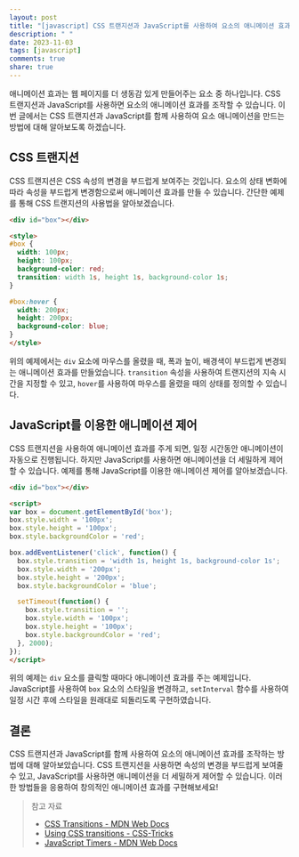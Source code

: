 ```yaml
---
layout: post
title: "[javascript] CSS 트랜지션과 JavaScript를 사용하여 요소의 애니메이션 효과를 조작하는 방법"
description: " "
date: 2023-11-03
tags: [javascript]
comments: true
share: true
---
```


애니메이션 효과는 웹 페이지를 더 생동감 있게 만들어주는 요소 중 하나입니다. CSS 트랜지션과 JavaScript를 사용하면 요소의 애니메이션 효과를 조작할 수 있습니다. 이번 글에서는 CSS 트랜지션과 JavaScript를 함께 사용하여 요소 애니메이션을 만드는 방법에 대해 알아보도록 하겠습니다.

## CSS 트랜지션
CSS 트랜지션은 CSS 속성의 변경을 부드럽게 보여주는 것입니다. 요소의 상태 변화에 따라 속성을 부드럽게 변경함으로써 애니메이션 효과를 만들 수 있습니다. 간단한 예제를 통해 CSS 트랜지션의 사용법을 알아보겠습니다.

```html
<div id="box"></div>

<style>
#box {
  width: 100px;
  height: 100px;
  background-color: red;
  transition: width 1s, height 1s, background-color 1s;
}

#box:hover {
  width: 200px;
  height: 200px;
  background-color: blue;
}
</style>
```

위의 예제에서는 `div` 요소에 마우스를 올렸을 때, 폭과 높이, 배경색이 부드럽게 변경되는 애니메이션 효과를 만들었습니다. `transition` 속성을 사용하여 트랜지션의 지속 시간을 지정할 수 있고, `hover`를 사용하여 마우스를 올렸을 때의 상태를 정의할 수 있습니다.

## JavaScript를 이용한 애니메이션 제어
CSS 트랜지션을 사용하여 애니메이션 효과를 주게 되면, 일정 시간동안 애니메이션이 자동으로 진행됩니다. 하지만 JavaScript를 사용하면 애니메이션을 더 세밀하게 제어할 수 있습니다. 예제를 통해 JavaScript를 이용한 애니메이션 제어를 알아보겠습니다.

```html
<div id="box"></div>

<script>
var box = document.getElementById('box');
box.style.width = '100px';
box.style.height = '100px';
box.style.backgroundColor = 'red';

box.addEventListener('click', function() {
  box.style.transition = 'width 1s, height 1s, background-color 1s';
  box.style.width = '200px';
  box.style.height = '200px';
  box.style.backgroundColor = 'blue';

  setTimeout(function() {
    box.style.transition = '';
    box.style.width = '100px';
    box.style.height = '100px';
    box.style.backgroundColor = 'red';
  }, 2000);
});
</script>
```

위의 예제는 `div` 요소를 클릭할 때마다 애니메이션 효과를 주는 예제입니다. JavaScript를 사용하여 `box` 요소의 스타일을 변경하고, `setInterval` 함수를 사용하여 일정 시간 후에 스타일을 원래대로 되돌리도록 구현하였습니다.

## 결론
CSS 트랜지션과 JavaScript를 함께 사용하여 요소의 애니메이션 효과를 조작하는 방법에 대해 알아보았습니다. CSS 트랜지션을 사용하면 속성의 변경을 부드럽게 보여줄 수 있고, JavaScript를 사용하면 애니메이션을 더 세밀하게 제어할 수 있습니다. 이러한 방법들을 응용하여 창의적인 애니메이션 효과를 구현해보세요!

> 참고 자료
> - [CSS Transitions - MDN Web Docs](https://developer.mozilla.org/en-US/docs/Web/CSS/CSS_Transitions)
> - [Using CSS transitions - CSS-Tricks](https://css-tricks.com/almanac/properties/t/transition/)
> - [JavaScript Timers - MDN Web Docs](https://developer.mozilla.org/en-US/docs/Web/API/WindowOrWorkerGlobalScope/setTimeout)